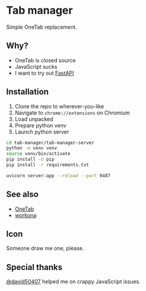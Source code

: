 # Tab manager

Simple OneTab replacement.

## Why?

- OneTab is closed source
- JavaScript sucks
- I want to try out [FastAPI](https://fastapi.tiangolo.com/)

## Installation

1. Clone the repo to wherever-you-like
2. Navigate to `chrome://extensions` on Chromium
3. Load unpacked
4. Prepare python venv
5. Launch python server

```bash
cd tab-manager/tab-manager-server
python -m venv venv
source venv/bin/activate
pip install -U pip
pip install -r requirements.txt

uvicorn server:app --reload --port 9487
```

## See also

- [OneTab](https://www.one-tab.com/)
- [workona](https://workona.com/)

## Icon

Someone draw me one, please.

## Special thanks

[@david50407](https://github.com/david50407) helped me on crappy JavaScript issues.
